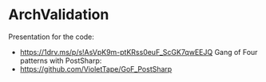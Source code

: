 # ArchValidation
﻿Presentation for the code: 
- https://1drv.ms/p/s!AsVpK9m-ptKRss0euF_ScGK7qwEEJQ 
Gang of Four patterns with PostSharp: 
- https://github.com/VioletTape/GoF_PostSharp 

